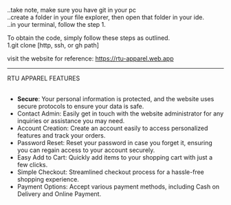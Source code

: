 ..take note, make sure you have git in your pc <br>
..create a folder in your file explorer, then open that folder in your ide. <br>
..in your terminal, follow the step 1. <br>

To obtain the code, simply follow these steps as outlined. <br>
1.git clone [http, ssh, or gh path]

visit the website for reference:
https://rtu-apparel.web.app


<hr>
RTU APPAREL FEATURES
<br></br>
<ul>
  <li><b>Secure</b>: Your personal information is protected, and the website uses secure protocols to ensure your data is safe.</li>
  <li>Contact Admin: Easily get in touch with the website administrator for any inquiries or assistance you may need.</li>
  <li>Account Creation: Create an account easily to access personalized features and track your orders.</li>
  <li>Password Reset: Reset your password in case you forget it, ensuring you can regain access to your account securely.</li>
  <li>Easy Add to Cart: Quickly add items to your shopping cart with just a few clicks.</li>
  <li>Simple Checkout: Streamlined checkout process for a hassle-free shopping experience.</li>
  <li>Payment Options: Accept various payment methods, including Cash on Delivery and Online Payment.</li>
</ul>






